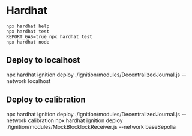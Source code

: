 # Hardhat
 
 ```shell
 npx hardhat help
 npx hardhat test
 REPORT_GAS=true npx hardhat test
 npx hardhat node
 ```

## Deploy to localhost
npx hardhat ignition deploy ./ignition/modules/DecentralizedJournal.js --network localhost

## Deploy to calibration
npx hardhat ignition deploy ./ignition/modules/DecentralizedJournal.js --network calibration
npx hardhat ignition deploy ./ignition/modules/MockBlocklockReceiver.js --network baseSepolia